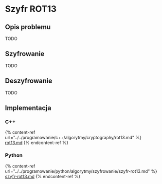 # Szyfr ROT13

## Opis problemu

TODO

## Szyfrowanie

TODO

## Deszyfrowanie

TODO

## Implementacja

### C++

{% content-ref url="../../programowanie/c++/algorytmy/cryptography/rot13.md" %}
[rot13.md](../../programowanie/c++/algorytmy/cryptography/rot13.md)
{% endcontent-ref %}

### Python

{% content-ref url="../../programowanie/python/algorytmy/szyfrowanie/szyfr-rot13.md" %}
[szyfr-rot13.md](../../programowanie/python/algorytmy/szyfrowanie/szyfr-rot13.md)
{% endcontent-ref %}
